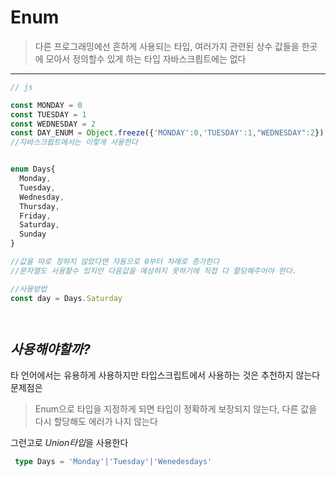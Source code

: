 # Enum
> 다른 프로그래밍에선 흔하게 사용되는 타입, 여러가지 관련된 상수 값들을 한곳에 모아서 정의할수 있게 하는 타입
 자바스크릡트에는 없다
 --- 
```ts
// js

const MONDAY = 0
const TUESDAY = 1
const WEDNESDAY = 2
const DAY_ENUM = Object.freeze({'MONDAY':0,'TUESDAY':1,"WEDNESDAY":2})
//자바스크릡트에서는 이렇게 사용한다
```


```ts

enum Days{
  Monday,
  Tuesday,
  Wednesday,
  Thursday,
  Friday,
  Saturday,
  Sunday
}

//값을 따로 정하지 않았다면 자동으로 0부터 차례로 증가한다
//문자열도 사용할수 있지만 다음값을 예상하지 못하기에 직접 다 할당해주어야 한다.

//사용방법
const day = Days.Saturday




```


## *사용해야할까?*

타 언어에서는 유용하게 사용하지만
타입스크립트에서 사용하는 것은 추천하지 않는다
문제점은
 > Enum으로 타입을 지정하게 되면 타입이 정확하게 보장되지 않는다, 다른 값을 다시 할당해도 에러가 나지 않는다

 그런고로 *Union타입*을 사용한다
 ```ts
  type Days = 'Monday'|'Tuesday'|'Wenedesdays'

  
 ```
 

